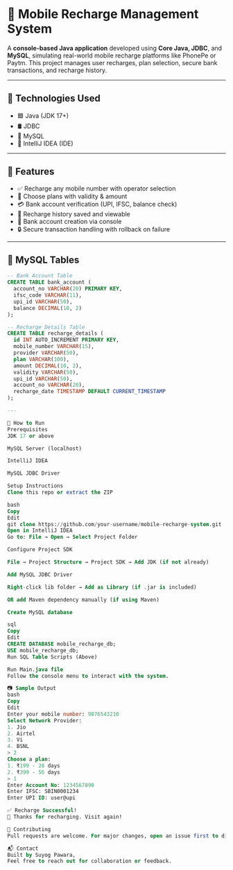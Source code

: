 # 📱 Mobile Recharge Management System

A **console-based Java application** developed using **Core Java, JDBC**, and **MySQL**, simulating real-world mobile recharge platforms like PhonePe or Paytm. 
This project manages user recharges, plan selection, secure bank transactions, and recharge history.

---

## 🔧 Technologies Used

- 🟦 Java (JDK 17+)
- 🛢️ JDBC
- 🐬 MySQL
- 🧠 IntelliJ IDEA (IDE)

---

## 📁 Features

- ✅ Recharge any mobile number with operator selection
- 📲 Choose plans with validity & amount
- 💳 Bank account verification (UPI, IFSC, balance check)
- 🧾 Recharge history saved and viewable
- 🏦 Bank account creation via console
- 🔒 Secure transaction handling with rollback on failure

---

## 📌 MySQL Tables

```sql
-- Bank Account Table
CREATE TABLE bank_account (
  account_no VARCHAR(20) PRIMARY KEY,
  ifsc_code VARCHAR(11),
  upi_id VARCHAR(50),
  balance DECIMAL(10, 2)
);

-- Recharge Details Table
CREATE TABLE recharge_details (
  id INT AUTO_INCREMENT PRIMARY KEY,
  mobile_number VARCHAR(15),
  provider VARCHAR(50),
  plan VARCHAR(100),
  amount DECIMAL(10, 2),
  validity VARCHAR(50),
  upi_id VARCHAR(50),
  account_no VARCHAR(20),
  recharge_date TIMESTAMP DEFAULT CURRENT_TIMESTAMP
);

---

🚀 How to Run
Prerequisites
JDK 17 or above

MySQL Server (localhost)

IntelliJ IDEA

MySQL JDBC Driver

Setup Instructions
Clone this repo or extract the ZIP

bash
Copy
Edit
git clone https://github.com/your-username/mobile-recharge-system.git
Open in IntelliJ IDEA
Go to: File → Open → Select Project Folder

Configure Project SDK

File → Project Structure → Project SDK → Add JDK (if not already)

Add MySQL JDBC Driver

Right-click lib folder → Add as Library (if .jar is included)

OR add Maven dependency manually (if using Maven)

Create MySQL database

sql
Copy
Edit
CREATE DATABASE mobile_recharge_db;
USE mobile_recharge_db;
Run SQL Table Scripts (Above)

Run Main.java file
Follow the console menu to interact with the system.

📷 Sample Output
bash
Copy
Edit
Enter your mobile number: 9876543210
Select Network Provider:
1. Jio
2. Airtel
3. Vi
4. BSNL
> 2
Choose a plan:
1. ₹199 - 28 days
2. ₹399 - 56 days
> 1
Enter Account No: 1234567890
Enter IFSC: SBIN0001234
Enter UPI ID: user@upi

✅ Recharge Successful!
🙏 Thanks for recharging. Visit again!

🤝 Contributing
Pull requests are welcome. For major changes, open an issue first to discuss what you would like to change.

📬 Contact
Built by Suyog Pawara,
Feel free to reach out for collaboration or feedback.
